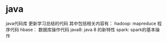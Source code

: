 # java
java代码库 更新学习总结的代码
 其中包括相关内容有： 
        hadoop: mapreduce 程序代码
        hbase： 数据库操作代码
        java8: java 8 的新特性
        spark: spark的基本操作

